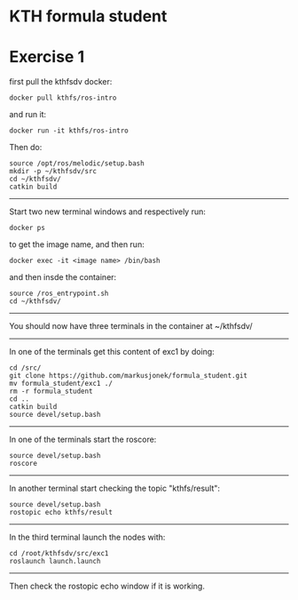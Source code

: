 # KTH formula student

# Exercise 1
first pull the kthfsdv docker:
```
docker pull kthfs/ros-intro
```
and run it:
```
docker run -it kthfs/ros-intro
```
Then do:
```
source /opt/ros/melodic/setup.bash
mkdir -p ~/kthfsdv/src
cd ~/kthfsdv/
catkin build
```
___
Start two new terminal windows and respectively run:
````
docker ps
````
to get the image name, and then run:
````
docker exec -it <image name> /bin/bash
````
and then insde the container:
```
source /ros_entrypoint.sh
cd ~/kthfsdv/
```
___
You should now have three terminals in the container at ~/kthfsdv/
___

In one of the terminals get this content of exc1 by doing:
```
cd /src/
git clone https://github.com/markusjonek/formula_student.git
mv formula_student/exc1 ./
rm -r formula_student
cd ..
catkin build
source devel/setup.bash
```
___
In one of the terminals start the roscore:
```
source devel/setup.bash
roscore
```
___
In another terminal start checking the topic "kthfs/result":
```
source devel/setup.bash
rostopic echo kthfs/result
```
___
In the third terminal launch the nodes with:
```
cd /root/kthfsdv/src/exc1
roslaunch launch.launch
```
___
Then check the rostopic echo window if it is working.
